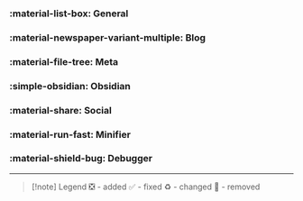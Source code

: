 ### :material-list-box: General

### :material-newspaper-variant-multiple: Blog

### :material-file-tree: Meta

### :simple-obsidian: Obsidian

### :material-share: Social

### :material-run-fast: Minifier

### :material-shield-bug: Debugger

---

> [!note] Legend
> ❎ - added ✅ - fixed ♻️ - changed 🚫 - removed

